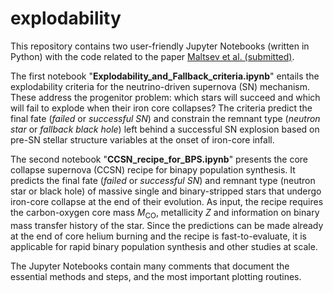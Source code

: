 # explodability

This repository contains two user-friendly Jupyter Notebooks (written in Python) with the code related to the paper [Maltsev et al. (submitted)](https://arxiv.org/).

The first notebook "**Explodability_and_Fallback_criteria.ipynb**" entails the explodability criteria for the neutrino-driven supernova (SN) mechanism. These address the progenitor problem: which stars will succeed and which will fail to explode when their iron core collapses? The criteria predict the final fate (*failed* or *successful SN*) and constrain the remnant type (*neutron star* or *fallback black hole*) left behind a successful SN explosion based on pre-SN stellar structure variables at the onset of iron-core infall.

The second notebook "**CCSN_recipe_for_BPS.ipynb**" presents the core collapse supernova (CCSN) recipe for binapy population synthesis. It predicts the final fate (*failed* or *successful SN*) and remnant type (neutron star or black hole) of massive single and binary-stripped stars that undergo iron-core collapse at the end of their evolution. As input, the recipe requires the carbon-oxygen core mass $M_\mathrm{CO}$, metallicity $Z$ and information on binary mass transfer history of the star.  Since the predictions can be made already at the end of core helium burning and the recipe is fast-to-evaluate, it is applicable for rapid binary population synthesis and other studies at scale.

The Jupyter Notebooks contain many comments that document the essential methods and steps, and the most important plotting routines.
